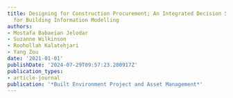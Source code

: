 ```yaml
---
title: Designing for Construction Procurement; An Integrated Decision Support System
  for Building Information Modelling
authors:
- Mostafa Babaeian Jelodar
- Suzanne Wilkinson
- Roohollah Kalatehjari
- Yang Zou
date: '2021-01-01'
publishDate: '2024-07-29T09:57:23.280917Z'
publication_types:
- article-journal
publication: '*Built Environment Project and Asset Management*'
---
```

